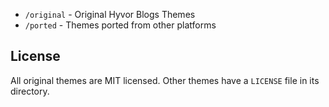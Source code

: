 * `/original` - Original Hyvor Blogs Themes
* `/ported` - Themes ported from other platforms

## License

All original themes are MIT licensed. Other themes have a `LICENSE` file in its directory.